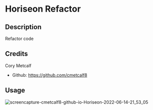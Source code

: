 # Horiseon Refactor

## Description
Refactor code 

## Credits
Cory Metcalf
* Github: https://github.com/cmetcalf8

## Usage

![screencapture-cmetcalf8-github-io-Horiseon-2022-06-14-21_53_05](https://user-images.githubusercontent.com/105259367/173733801-e5c33926-1df4-47cc-8b5c-cd673ad87f4e.png)
